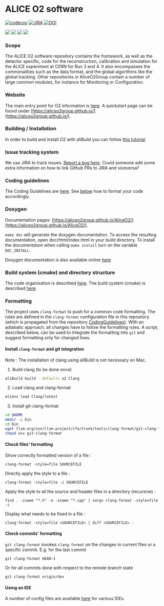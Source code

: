 
ALICE O2 software
=================

[![codecov](https://codecov.io/gh/AliceO2Group/AliceO2/branch/dev/graph/badge.svg)](https://codecov.io/gh/AliceO2Group/AliceO2/branches/dev)
[![JIRA](https://img.shields.io/badge/JIRA-Report%20issue-blue.svg)](https://alice.its.cern.ch/jira/secure/CreateIssue.jspa?pid=11201&issuetype=1)
[![DOI](https://zenodo.org/badge/DOI/10.5281/zenodo.1493334.svg)](https://doi.org/10.5281/zenodo.1493334)

[![](http://ali-ci.cern.ch/repo/buildstatus/AliceO2Group/AliceO2/dev/build_O2_o2.svg)](https://ali-ci.cern.ch/repo/logs/AliceO2Group/AliceO2/dev/latest/build_O2_o2/fullLog.txt)
[![](http://ali-ci.cern.ch/repo/buildstatus/AliceO2Group/AliceO2/dev/build_o2_macos.svg)](https://ali-ci.cern.ch/repo/logs/AliceO2Group/AliceO2/dev/latest/build_o2_macos/fullLog.txt)
[![](http://ali-ci.cern.ch/repo/buildstatus/AliceO2Group/AliceO2/dev/build_o2checkcode_o2.svg)](https://ali-ci.cern.ch/repo/logs/AliceO2Group/AliceO2/dev/latest/build_o2checkcode_o2/fullLog.txt)
[![](http://ali-ci.cern.ch/repo/buildstatus/AliceO2Group/AliceO2/dev/build_O2_o2-dev-fairroot.svg)](https://ali-ci.cern.ch/repo/logs/AliceO2Group/AliceO2/dev/latest/build_O2_o2-dev-fairroot/fullLog.txt)

### Scope
The ALICE O2 software repository contains the framework, as well as the detector specific, code for the reconstruction, calibration and simulation for the ALICE experiment at CERN for Run 3 and 4. It also encompasses the commonalities such as the data format, and the global algorithms like the global tracking.
Other repositories in AliceO2Group contain a number of large common modules, for instance for Monitoring or Configuration.

### Website
The main entry point for O2 information is [here](http://alice-o2.web.cern.ch/).
A quickstart page can be found under [https://aliceo2group.github.io/](https://aliceo2group.github.io/).

### Building / Installation
In order to build and install O2 with aliBuild you can follow [this tutorial](http://alisw.github.io/alibuild/o2-tutorial.html).

### Issue tracking system
We use JIRA to track issues. [Report a bug here](https://alice.its.cern.ch/jira/secure/CreateIssue.jspa?pid=11201&issuetype=1). Could someone add some extra information on how to link Github PRs to JIRA and viceversa?

### Coding guidelines
The Coding Guidelines are [here](https://github.com/AliceO2Group/CodingGuidelines).
See [below](###Formatting) how to format your code accordingly.

### Doxygen
Documentation pages: [https://aliceo2group.github.io/AliceO2/](https://aliceo2group.github.io/AliceO2/).

`make doc` will generate the doxygen documentation.
To access the resulting documentation, open doc/html/index.html in your
build directory. To install the documentation when calling `make install`
turn on the variable `DOC_INSTALL`.

Doxygen documentation is also available online [here](http://aliceo2group.github.io/AliceO2/)

### Build system (cmake) and directory structure
The code organisation is described [here](doc/CodeOrganization.md).
The build system (cmake) is described [here](doc/CMakeInstructions.md).

### Formatting
The project uses `clang-format` to push for a common code formatting. The rules are defined in 
the `clang-format` configuration file in this repository (which is propagated from the repository [CodingGuidelines](https://github.com/AliceO2Group/CodingGuidelines)). With an adiabatic
approach, all changes have to follow the formatting rules. A script, described below, can be
used to integrate the formatting into `git` and suggest formatting only for
changed lines.

#### Install `clang-format` and git integration

Note : The installation of clang using aliBuild is not necessary on Mac. 

1. Build clang (to be done once)
```bash
aliBuild build --defaults o2 Clang
```
2. Load clang and clang-format
```bash
alienv load Clang/latest
```
3. Install git-clang-format
```bash
cd $HOME
mkdir -p bin
cd bin
wget llvm.org/svn/llvm-project/cfe/trunk/tools/clang-format/git-clang-format
chmod u+x git-clang-format
```

#### Check files' formatting
Show correctly formatted version of a file :
```
clang-format -style=file SOURCEFILE
```

Directly apply the style to a file :
```
clang-format -style=file -i SOURCEFILE
```

Apply the style to all the source and header files in a directory (recursive) : 

```
find . -iname "*.h" -o -iname "*.cpp" | xargs clang-format -style=file -i 
```

Display what needs to be fixed in a file : 
```
clang-format -style=file <SOURCEFILE> | diff <SOURCEFILE> -
```

#### Check commits' formatting
`git clang-format` invokes `clang-format` on the changes in current files
or a specific commit. E.g. for the last commit
```
git clang-format HEAD~1
```

Or for all commits done with respect to the remote branch state
```
git clang-format origin/dev
```

#### Using an IDE
A number of config files are available [here](https://github.com/AliceO2Group/CodingGuidelines) for various IDEs.
